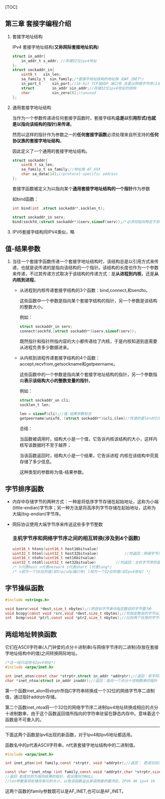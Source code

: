 


  
[TOC]
## 第三章 套接字编程介绍

1. 套接字地址结构

   IPv4 套接字地址结构(**又称网际套接地址机构**)

   ~~~c
   struct in_addr{
       in_addr_t s_addr; //存储32位ipv4地址
   };
   struct sockaddr_in{
       uint8_t 	 sin_len;
       sa_family_t  sin_family;/*套接字地址结构的地址族 如AF_INET*/
       in_port_t 	 sin_port;//16-bit TCP或UDP 端口号 总是以网络字节序(2进制)来储存
       struct 		 in_addr sin_addr;//存储32位ipv4地址的结构
       char 		 sin_zero[8];//unused
   };
   ~~~

2. 通用套接字地址结构

   当作为一个参数传递进任何套接字函数时，套接字结构**总是以引用形式(也就是以指向该结构的指针)来传递**。

   然而以这样的指针作为参数之一的**任何套接字函数**必须处理来自所支持的**任何协议族的套接字地址结构**。

   因此定义了一个通用的套接字地址结构。

   ~~~c
   struct sockaddr{
       uint8_t sa_len;
       sa_family_t sa_family;//地址族 AF_XXX
       char sa_data[14];//protocol-specific address
   };
   ~~~

   套接字函数被定义为以指向某个**通用套接字地址结构的一个指针**作为参数

   如bind函数：

   ~~~c
   int bind(int ,struct sockaddr*,socklen_t);
   
   struct sockaddr_in serv;
   bind(sockfd,(struct sockaddr*)&serv,sizeof(serv));/*必须将指向特定于协议的套接字地址的指针进行强制类型转换，变成指向某个通用套接字地址结构的指针*/
   ~~~

3. IPV6套接字结构同IPV4类似，略

## 值-结果参数

1. 当往一个套接字函数传递一个套接字地址结构时，该结构总是以引用方式来传递，也就是说传递的是指向该结构的一个指针。该结构的长度也作为一个参数来传递，不过其传递方式取决于该结构的传递方式：是**从进程到内核**，还是**从内核到进程**。

   * 从进程到内核传递套接字结构的3个函数：bind,connect,和sendto。

     这些函数中一个参数是指向某个套接字结构的指针，另一个参数是该结构的整数大小。

     例如：

      ```c
     struct sockaddr_in serv;
     connect(sockfd,(struct sockaddr*)&serv,sizeof(serv));
      ```

     既然指针和指针所指内容的大小都传递给了内核，于是内核知道到底需要从进程负责多少数据进来。

   * 从内核到进程传递套接字结构的4个函数：accept,recvfrom,getsockname和getpeername。

     这些函数中的一个参数是指向某个套接字地址结构的指针，另一个参数指向**表示该结构大小的整数变量的指针**。

     例如：

     ``` c
     struct sockaddr_un cli;
     socklen_t len;
     
     len = sizeof(cli);//值-结果参数标志
     getpeername(unixfd, (struct sockaddr*)&cli,&len)//传递的是len的引用
     ```

     

     总结：

     当函数被调用时，结构大小是一个值，它告诉内核该结构的大小，这样内核写该数据时不至于越界；

     当该函数返回时，结构大小是一个结果，它告诉进程 内核在该结构中究竟存储了多少信息。

     这种类型的参数称为值-结果参数。

     

## 字节排序函数

* 内存中存储字节的两种方式：一种是将低序字节存储在起始地址，这称为小端(little-endian)字节序；另一种方法是将高序列字节存储在起始地址，这称为大端(big-endian)字节序。

* 网际协议使用大端字节序来传送这些多字节整数

     ### 主机字节序和网络字节序之间的相互转换(涉及到4个函数)

     ```c
     uint16_t htons(uint16_t host16bitvalue)
     uint32_t htonl(uint32_t host32bitvalue)			//均返回：网络字节序的值
     uint16_t ntohs(uint16_t net16bitvalue)
     uint32_t ntohl(uint32_t net32bitvalue)			//均返回：主机字节序的值
     /* h代表host n代表network s代表short l代表long*/
     /* s视为一个16位的值(如tcp/udp端口号) l视为一个32位的值(如Ipv4地址) */
     ```

     
## 字节操纵函数

```c
#include <strings.h>

void bzero(void *dest,size_t nbytes);//把目标字节串中指定数目的字节置为0
void bcopy(const void *src,void *dest,size_t nbytes);//将指定数目的字节从源字节串移到目标字节串
int  bcmp(void *ptrl,const void *ptr2,size_t nbytes);//比较两个任意的字节串，若相同则返回值为0，否则返回值为非0
```



## 两组地址转换函数

它们在ASCII字符串(人门钟爱的点分十进制串)与网络字节序的二进制(存放在套接字地址结构中的值)之间转换网际地址。



``` c
/*这一组只适用与Ipv4地址*/
#include <arpa/inet.h>

int inet_aton(const char *strptr,struct in_addr *addrptr);//返回：若字符串有效则为1，否则为0
char *inet_ntoa(struct in_addr inaddr);//返回：指向一个点分十进制数串的指针
```

第一个函数inet_aton将strptr所指C字符串转换成一个32位的网络字节序二进制值，通过指针addrptr存储。

第二个函数inet_ntoa将一个32位的网络字节序二进制Ipv4地址转换成相应的点分十进制数串，由于这个函数返回值所指向的字符串驻留在静态内存中。意味着这个函数是不可重入的。



___

下面这两个函数是Ipv6出现的新函数，对于Ipv4和Ipv6地址都适用。

函数名中的p代表ASCII字符串，n代表套接字地址结构中的二进制值。

```c
#include <arpa/inet.h>

int inet_pton(int family,const *strptr, void *addrptr);//返回： 若成功则为1，若输入不是有效的表达式格式则为0，若出错则为-1

const char *inet_ntop (int family,const void *addrptr,char *strptr,size_t len);
//返回 若成功则为指向结果的指针，若出错则为NULL
//len参数是目标储存单元的大小，以免该函数溢出其调用者的缓冲区。IPV6 46 ipv4 16
```

这两个函数的family参数既可以是AF_INET,也可以是AF_INET。




